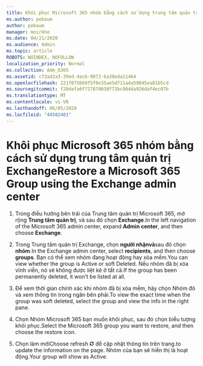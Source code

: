 ```yaml
---
title: Khôi phục Microsoft 365 nhóm bằng cách sử dụng trung tâm quản trị Exchange
ms.author: pebaum
author: pebaum
manager: mnirkhe
ms.date: 04/21/2020
ms.audience: Admin
ms.topic: article
ROBOTS: NOINDEX, NOFOLLOW
localization_priority: Normal
ms.collection: Adm_O365
ms.assetid: c73ad2a3-39ed-4acb-9872-6a38eda11464
ms.openlocfilehash: 221f075669f5f0e35ae5df11a4a59845ea81b5cd
ms.sourcegitcommit: f28dafa0f727870038f72bc904da926daf4ec07b
ms.translationtype: MT
ms.contentlocale: vi-VN
ms.lasthandoff: 06/05/2020
ms.locfileid: "44582401"
---
```

# <a name="restore-a-microsoft-365-group-using-the-exchange-admin-center"></a><span data-ttu-id="16390-102">Khôi phục Microsoft 365 nhóm bằng cách sử dụng trung tâm quản trị Exchange</span><span class="sxs-lookup"><span data-stu-id="16390-102">Restore a Microsoft 365 Group using the Exchange admin center</span></span>

1. <span data-ttu-id="16390-103">Trong điều hướng bên trái của Trung tâm quản trị Microsoft 365, mở rộng **Trung tâm quản trị**, và sau đó chọn **Exchange**.</span><span class="sxs-lookup"><span data-stu-id="16390-103">In the left navigation of the Microsoft 365 admin center, expand **Admin center**, and then choose **Exchange**.</span></span>
    
2. <span data-ttu-id="16390-104">Trong Trung tâm quản trị Exchange, chọn **người nhậnvà**sau đó chọn **nhóm**.</span><span class="sxs-lookup"><span data-stu-id="16390-104">In the Exchange admin center, select **recipients**, and then choose **groups**.</span></span> <span data-ttu-id="16390-105">Bạn có thể xem nhóm đang hoạt động hay xóa mềm.</span><span class="sxs-lookup"><span data-stu-id="16390-105">You can view whether the group is Active or soft Deleted.</span></span> <span data-ttu-id="16390-106">Nếu nhóm đã bị xóa vĩnh viễn, nó sẽ không được liệt kê ở tất cả.</span><span class="sxs-lookup"><span data-stu-id="16390-106">If the group has been permanently deleted, it won't be listed at all.</span></span>
    
3. <span data-ttu-id="16390-107">Để xem thời gian chính xác khi nhóm đã bị xóa mềm, hãy chọn Nhóm đó và xem thông tin trong ngăn bên phải.</span><span class="sxs-lookup"><span data-stu-id="16390-107">To view the exact time when the group was soft deleted, select the group and view the info in the right pane.</span></span>
    
4. <span data-ttu-id="16390-108">Chọn Nhóm Microsoft 365 bạn muốn khôi phục, sau đó chọn biểu tượng khôi phục.</span><span class="sxs-lookup"><span data-stu-id="16390-108">Select the Microsoft 365 group you want to restore, and then choose the restore icon.</span></span>
    
5. <span data-ttu-id="16390-109">Chọn làm mới</span><span class="sxs-lookup"><span data-stu-id="16390-109">Choose refresh</span></span> ![Làm mới biểu tượng](media/6464df90-2a91-4c1f-92a6-9a38c7696ac3.gif) <span data-ttu-id="16390-111">để cập nhật thông tin trên trang.</span><span class="sxs-lookup"><span data-stu-id="16390-111">to update the information on the page.</span></span> <span data-ttu-id="16390-112">Nhóm của bạn sẽ hiển thị là hoạt động.</span><span class="sxs-lookup"><span data-stu-id="16390-112">Your group will show as Active.</span></span> 
    

